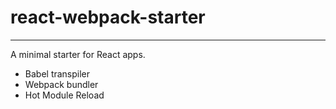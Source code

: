 # react-webpack-starter
---
A minimal starter for React apps.

- Babel transpiler
- Webpack bundler
- Hot Module Reload